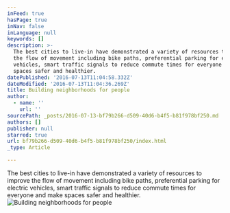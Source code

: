 ```yaml
---
inFeed: true
hasPage: true
inNav: false
inLanguage: null
keywords: []
description: >-
  The best cities to live-in have demonstrated a variety of resources to improve
  the flow of movement including bike paths, preferential parking for electric
  vehicles, smart traffic signals to reduce commute times for everyone and make
  spaces safer and healthier.
datePublished: '2016-07-13T11:04:58.332Z'
dateModified: '2016-07-13T11:04:36.269Z'
title: Building neighborhoods for people
author:
  - name: ''
    url: ''
sourcePath: _posts/2016-07-13-bf79b266-d509-40d6-b4f5-b81f978bf250.md
authors: []
publisher: null
starred: true
url: bf79b266-d509-40d6-b4f5-b81f978bf250/index.html
_type: Article

---
```

The best cities to live-in have demonstrated a variety of resources to improve the flow of movement including bike paths, preferential parking for electric vehicles, smart traffic signals to reduce commute times for everyone and make spaces safer and healthier.
![Building neighborhoods for people](https://imgflo.herokuapp.com/graph/vahj1ThiexotieMo/95137bfcdd70ca3a84cf844f1a0aa9d6/croprotate.jpg?cropheight=734&cropwidth=1225&degrees=0&input=https%3A%2F%2Fthe-grid-user-content.s3-us-west-2.amazonaws.com%2F753ecd24-8670-4895-945d-ce12209f34e3.jpg&x=0&y=0)